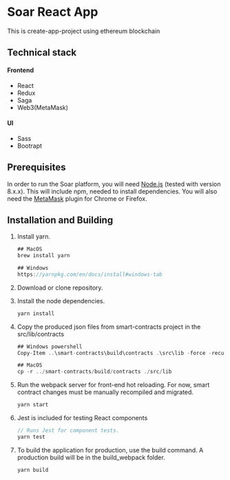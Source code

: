 # Soar React App

This is create-app-project using ethereum blockchain

## Technical stack

#### Frontend
- React
- Redux
- Saga
- Web3(MetaMask)

#### UI
- Sass
- Bootrapt

## Prerequisites
In order to run the Soar platform, you will need [Node.js](https://nodejs.org) (tested with version 8.x.x). This will include npm, needed to install dependencies. You will also need the [MetaMask](https://metamask.io/) plugin for Chrome or Firefox.

## Installation and Building

1. Install yarn.

    ```javascript
    ## MacOS
    brew install yarn

    ## Windows
    https://yarnpkg.com/en/docs/install#windows-tab
    ```

2. Download or clone repository.

3. Install the node dependencies.
    ```javascript
    yarn install
    ```

4. Copy the produced json files from smart-contracts project in the src/lib/contracts
    
    ```javascript
    ## Windows powershell
    Copy-Item ..\smart-contracts\build\contracts .\src\lib -force -recurse

    ## MacOS
    cp -r ../smart-contracts/build/contracts ./src/lib
    ```

5. Run the webpack server for front-end hot reloading. For now, smart contract changes must be manually recompiled and migrated.
    ```javascript
    yarn start
    ```

6. Jest is included for testing React components
    ```javascript
    // Runs Jest for component tests.
    yarn test
    ```

7. To build the application for production, use the build command. A production build will be in the build_webpack folder.
    ```javascript
    yarn build

